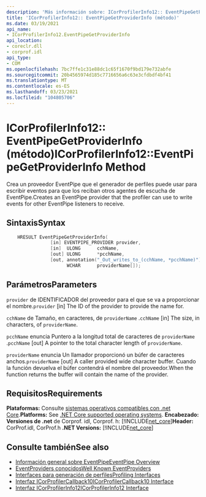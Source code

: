 ```yaml
---
description: 'Más información sobre: ICorProfilerInfo12:: EventPipeGetProviderInfo (método)'
title: 'ICorProfilerInfo12:: EventPipeGetProviderInfo (método)'
ms.date: 03/19/2021
api_name:
- ICorProfilerInfo12.EventPipeGetProviderInfo
api_location:
- coreclr.dll
- corprof.idl
api_type:
- COM
ms.openlocfilehash: 7bc7ffe1c31e88dc1c65f1670f9bd179e732abfe
ms.sourcegitcommit: 20b4565974d185c7716656a6c63e3cfdbdf4bf41
ms.translationtype: MT
ms.contentlocale: es-ES
ms.lasthandoff: 03/23/2021
ms.locfileid: "104805706"
---
```

# <a name="icorprofilerinfo12eventpipegetproviderinfo-method"></a><span data-ttu-id="d9646-103">ICorProfilerInfo12:: EventPipeGetProviderInfo (método)</span><span class="sxs-lookup"><span data-stu-id="d9646-103">ICorProfilerInfo12::EventPipeGetProviderInfo Method</span></span>

<span data-ttu-id="d9646-104">Crea un proveedor EventPipe que el generador de perfiles puede usar para escribir eventos para que los reciban otros agentes de escucha de EventPipe.</span><span class="sxs-lookup"><span data-stu-id="d9646-104">Creates an EventPipe provider that the profiler can use to write events for other EventPipe listeners to receive.</span></span>
  
## <a name="syntax"></a><span data-ttu-id="d9646-105">Sintaxis</span><span class="sxs-lookup"><span data-stu-id="d9646-105">Syntax</span></span>  
  
```cpp  
    HRESULT EventPipeGetProviderInfo(
                [in] EVENTPIPE_PROVIDER provider,
                [in]  ULONG      cchName,
                [out] ULONG      *pcchName,
                [out, annotation("_Out_writes_to_(cchName, *pcchName)")]
                      WCHAR      providerName[]);
```  
  
## <a name="parameters"></a><span data-ttu-id="d9646-106">Parámetros</span><span class="sxs-lookup"><span data-stu-id="d9646-106">Parameters</span></span>

<span data-ttu-id="d9646-107">`provider` de IDENTIFICADOR del proveedor para el que se va a proporcionar el nombre.</span><span class="sxs-lookup"><span data-stu-id="d9646-107">`provider` [in] The ID of the provider to provide the name for.</span></span>

<span data-ttu-id="d9646-108">`cchName` de Tamaño, en caracteres, de `providerName` .</span><span class="sxs-lookup"><span data-stu-id="d9646-108">`cchName` [in] The size, in characters, of `providerName`.</span></span>

<span data-ttu-id="d9646-109">`pcchName` enuncia Puntero a la longitud total de caracteres de `providerName` .</span><span class="sxs-lookup"><span data-stu-id="d9646-109">`pcchName` [out] A pointer to the total character length of `providerName`.</span></span>

<span data-ttu-id="d9646-110">`providerName` enuncia Un llamador proporcionó un búfer de caracteres anchos.</span><span class="sxs-lookup"><span data-stu-id="d9646-110">`providerName` [out] A caller provided wide character buffer.</span></span> <span data-ttu-id="d9646-111">Cuando la función devuelva el búfer contendrá el nombre del proveedor.</span><span class="sxs-lookup"><span data-stu-id="d9646-111">When the function returns the buffer will contain the name of the provider.</span></span>

## <a name="requirements"></a><span data-ttu-id="d9646-112">Requisitos</span><span class="sxs-lookup"><span data-stu-id="d9646-112">Requirements</span></span>  

<span data-ttu-id="d9646-113">**Plataformas:** Consulte [sistemas operativos compatibles con .net Core](../../../core/install/windows.md?pivots=os-windows).</span><span class="sxs-lookup"><span data-stu-id="d9646-113">**Platforms:** See [.NET Core supported operating systems](../../../core/install/windows.md?pivots=os-windows).</span></span>
<span data-ttu-id="d9646-114">**Encabezado:** **Versiones de .net** de Corprof. idl, Corprof. h: [!INCLUDE[net_core](../../../../includes/net-core-50-md.md)]</span><span class="sxs-lookup"><span data-stu-id="d9646-114">**Header:** CorProf.idl, CorProf.h **.NET Versions:** [!INCLUDE[net_core](../../../../includes/net-core-50-md.md)]</span></span>
  
## <a name="see-also"></a><span data-ttu-id="d9646-115">Consulte también</span><span class="sxs-lookup"><span data-stu-id="d9646-115">See also</span></span>

- [<span data-ttu-id="d9646-116">Información general sobre EventPipe</span><span class="sxs-lookup"><span data-stu-id="d9646-116">EventPipe Overview</span></span>](../../../core/diagnostics/eventpipe.md)
- [<span data-ttu-id="d9646-117">EventProviders conocidos</span><span class="sxs-lookup"><span data-stu-id="d9646-117">Well Known EventProviders</span></span>](../../../core/diagnostics/well-known-event-providers.md)
- [<span data-ttu-id="d9646-118">Interfaces para generación de perfiles</span><span class="sxs-lookup"><span data-stu-id="d9646-118">Profiling Interfaces</span></span>](profiling-interfaces.md)
- [<span data-ttu-id="d9646-119">Interfaz ICorProfilerCallback10</span><span class="sxs-lookup"><span data-stu-id="d9646-119">ICorProfilerCallback10 Interface</span></span>](icorprofilercallback10-interface.md)
- [<span data-ttu-id="d9646-120">Interfaz ICorProfilerInfo12</span><span class="sxs-lookup"><span data-stu-id="d9646-120">ICorProfilerInfo12 Interface</span></span>](icorprofilerinfo12-interface.md)

